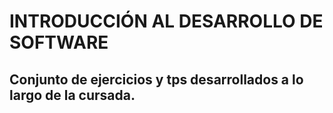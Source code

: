 # INTRODUCCIÓN AL DESARROLLO DE SOFTWARE
## Conjunto de ejercicios y tps desarrollados a lo largo de la cursada.
